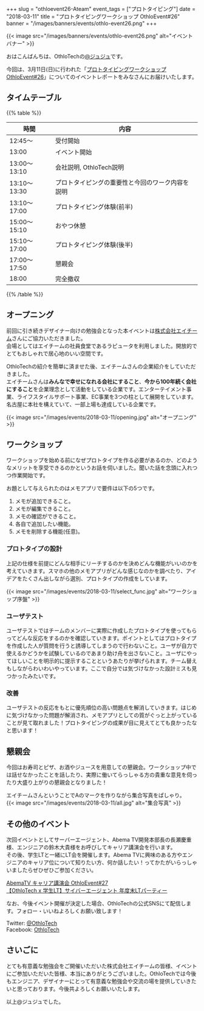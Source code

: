 +++
slug = "othloevent26-Ateam"
event_tags = ["プロトタイピング"]
date = "2018-03-11"
title = "プロトタイピングワークショップ OthloEvent#26"
banner = "/images/banners/events/othlo-event26.png"
+++

{{< image src="/images/banners/events/othlo-event26.png" alt="イベントバナー" >}}

おはこんばんちは、OthloTechの[@ジュジュ](https://twitter.com/Juju_62q)です。  

今回は、3月11日(日)に行われた「[プロトタイピングワークショップ OthloEvent#26](https://othlotech.connpass.com/event/80003/)」についてのイベントレポートをみなさんにお届けいたします。

## タイムテーブル

{{% table %}}

時間|内容
---|---
12:45〜|受付開始
13:00|イベント開始
13:00〜13:10|会社説明, OthloTech説明
13:10〜13:30|プロトタイピングの重要性と今回のワーク内容を説明
13:10〜17:00|プロトタイピング体験(前半)
15:00〜15:10|おやつ休憩
15:10〜17:00|プロトタイピング体験(後半)
17:00〜17:50|懇親会
18:00|完全撤収

{{% /table %}}

## オープニング
前回に引き続きデザイナー向けの勉強会となった本イベントは[株式会社エイチーム](http://www.a-tm.co.jp/)さんにご協力いただきました。  
会場としてはエイチームの社員食堂であるラピュータを利用しました。開放的でとてもおしゃれで居心地のいい空間です。

OthloTechの紹介を簡単に済ませた後、エイチームさんの企業紹介をしていただきました。  
エイチームさんは**みんなで幸せになれる会社にすること**、**今から100年続く会社にすること**を企業理念として活動をしている企業です。エンターテイメント事業、ライフスタイルサポート事業、EC事業を3つの柱として展開をしています。名古屋に本社を構えていて、一部上場も達成している企業です。

{{< image src="/images/events/2018-03-11/opening.jpg" alt="オープニング" >}}

## ワークショップ
ワークショップを始める前になぜプロトタイプを作る必要があるのか、どのようなメリットを享受できるのかというお話を伺いました。聞いた話を念頭に入れつつ作業開始です。

お題として与えられたのはメモアプリで要件は以下の5つです。  
1. メモが追加できること。  
2. メモが編集できること。  
3. メモの確認ができること。  
4. 各自で追加したい機能。  
5. メモを削除する機能(任意)。

### プロトタイプの設計

上記の仕様を前提にどんな相手にリーチするのかを決めどんな機能がいいのかを考えていきます。スマホの他のメモアプリがどんな感じなのかを調べたり、アイデアをたくさん出しながら選別、プロトタイプの作成をしています。

{{< image src="/images/events/2018-03-11/select_func.jpg" alt="ワークショップ序盤" >}}

### ユーザテスト

ユーザテストではチームのメンバーに実際に作成したプロトタイプを使ってもらってどんな反応をするのかを確認していきます。ポイントとしてはプロトタイプを作成した人が質問を行うと誘導してしまうので行わないこと。ユーザが自力で使えるかどうかを試験しているのであまり助け舟を出さないこと。ユーザにやってほしいことを明示的に提示することというあたりが挙げられます。チーム替えもしながらわいわいやっています。ここで自分では気づけなかった設計ミスも見つかったみたいです。

### 改善

ユーザテストの反応をもとに優先順位の高い問題点を解消していきます。はじめに気づけなかった問題が解消され、メモアプリとしての質がぐっと上がっていることが見て取れました！プロトタイピングの成果が目に見えてとても良かったなと思います！

## 懇親会
今回はお寿司とピザ、お酒やジュースを用意しての懇親会。ワークショップ中では話せなかったことを話したり、実際に働いてらっしゃる方の貴重な意見を伺ったり大盛り上がりの懇親会となりました！

エイチームさんということでAのマークを作りながら集合写真をぱしゃり。  
{{< image src="/images/events/2018-03-11/all.jpg" alt="集合写真" >}}

## その他のイベント
次回イベントとしてサーバーエージェント、Abema TV開発本部長の長瀬慶重様、エンジニアの鈴木大貴様をお呼びしてキャリア講演会を行います。  
その後、学生LTと一緒にLT会を開催します。Abema TVに興味のある方やエンジニアのキャリア位について知りたい方、何か話したい！ってかたがいらっしゃいましたらぜひぜひご参加ください。

[AbemaTV キャリア講演会 OthloEvent#27](https://othlotech.connpass.com/event/80461/)  
[【OthloTech x 学生LT】サイバーエージェント 年度末LTパーティー ](https://othlotech.connpass.com/event/80462/)

なお、今後イベント開催が決定した場合、OthloTechの公式SNSにて配信します。フォロー・いいねよろしくお願い致します！

Twitter: [@OthloTech](https://twitter.com/othlotech)  
Facebook: [OthloTech](https://www.facebook.com/othlotech)

## さいごに
とても有意義な勉強会をご開催いただいた株式会社エイチームの皆様、イベントにご参加いただいた皆様、本当にありがとうございました。OthloTechでは今後もエンジニア、デザイナーにとって有意義な勉強会や交流の場を提供していきたいと思っております。今後共よろしくお願いいたします。

以上@ジュジュでした。  
